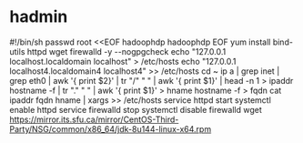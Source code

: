 # hadmin

#!/bin/sh
passwd root <<EOF
hadoophdp
hadoophdp
EOF
yum install bind-utils httpd wget firewalld  -y --nogpgcheck
echo "127.0.0.1 localhost.localdomain localhost" > /etc/hosts
echo "127.0.0.1 localhost4.localdomain4 localhost4" >> /etc/hosts
cd ~
ip a | grep inet | grep eth0 | awk '{ print $2}' | tr "/" " " | awk '{ print $1}' | head -n 1 > ipaddr
hostname -f | tr "." " " | awk '{ print $1}' > hname
hostname -f > fqdn
cat ipaddr fqdn hname | xargs >> /etc/hosts
service httpd start
systemctl enable httpd
service firewalld stop
systemctl disable firewalld
wget https://mirror.its.sfu.ca/mirror/CentOS-Third-Party/NSG/common/x86_64/jdk-8u144-linux-x64.rpm
